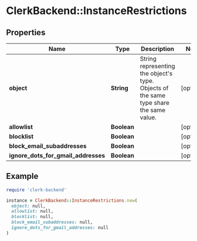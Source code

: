 # ClerkBackend::InstanceRestrictions

## Properties

| Name | Type | Description | Notes |
| ---- | ---- | ----------- | ----- |
| **object** | **String** | String representing the object&#39;s type. Objects of the same type share the same value. | [optional] |
| **allowlist** | **Boolean** |  | [optional] |
| **blocklist** | **Boolean** |  | [optional] |
| **block_email_subaddresses** | **Boolean** |  | [optional] |
| **ignore_dots_for_gmail_addresses** | **Boolean** |  | [optional] |

## Example

```ruby
require 'clerk-backend'

instance = ClerkBackend::InstanceRestrictions.new(
  object: null,
  allowlist: null,
  blocklist: null,
  block_email_subaddresses: null,
  ignore_dots_for_gmail_addresses: null
)
```

